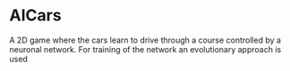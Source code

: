 # AICars
A 2D game where the cars learn to drive through a course controlled by a neuronal network. For training of the network an evolutionary approach is used
